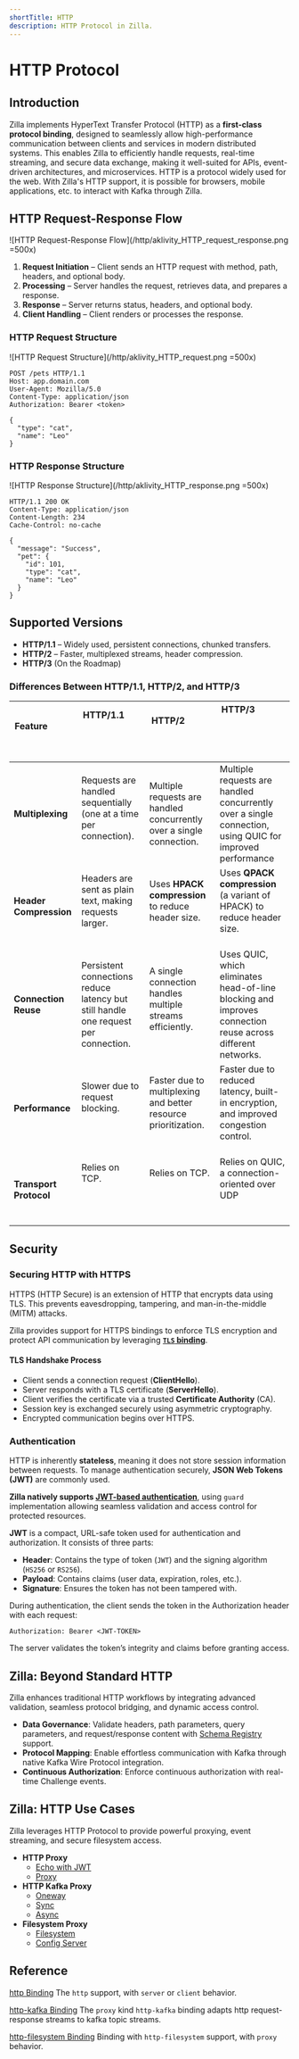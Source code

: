 ```yaml
---
shortTitle: HTTP
description: HTTP Protocol in Zilla.
---
```


# HTTP Protocol

## Introduction

Zilla implements HyperText Transfer Protocol (HTTP) as a **first-class protocol binding**, designed to seamlessly allow high-performance communication between clients and services in modern distributed systems. This enables Zilla to efficiently handle requests, real-time streaming, and secure data exchange, making it well-suited for APIs, event-driven architectures, and microservices. HTTP is a protocol widely used for the web. With Zilla's HTTP support, it is possible for browsers, mobile applications, etc. to interact with Kafka through Zilla.

## HTTP Request-Response Flow

![HTTP Request-Response Flow](/http/aklivity_HTTP_request_response.png =500x)

1. **Request Initiation** – Client sends an HTTP request with method, path, headers, and optional body.
2. **Processing** – Server handles the request, retrieves data, and prepares a response.
3. **Response** – Server returns status, headers, and optional body.
4. **Client Handling** – Client renders or processes the response.

### HTTP Request Structure

![HTTP Request Structure](/http/aklivity_HTTP_request.png =500x)

```http
POST /pets HTTP/1.1
Host: app.domain.com
User-Agent: Mozilla/5.0
Content-Type: application/json
Authorization: Bearer <token>

{
  "type": "cat",
  "name": "Leo"
}
```

### HTTP Response Structure

![HTTP Response Structure](/http/aklivity_HTTP_response.png =500x)

```http
HTTP/1.1 200 OK
Content-Type: application/json
Content-Length: 234
Cache-Control: no-cache

{
  "message": "Success",
  "pet": {
    "id": 101,
    "type": "cat",
    "name": "Leo"
  }
}
```

## Supported Versions

- **HTTP/1.1** – Widely used, persistent connections, chunked transfers.
- **HTTP/2** – Faster, multiplexed streams, header compression.
- **HTTP/3** (On the Roadmap)

### Differences Between HTTP/1.1, HTTP/2, and HTTP/3

| Feature                 | HTTP/1.1                                                                            | HTTP/2                                                                | HTTP/3                                                                                                       |
| ----------------------- | ----------------------------------------------------------------------------------- | --------------------------------------------------------------------- | ------------------------------------------------------------------------------------------------------------ |
| **Multiplexing**        | Requests are handled sequentially (one at a time per connection).                   | Multiple requests are handled concurrently over a single connection.  | Multiple requests are handled concurrently over a single connection, using QUIC for improved performance     |
| **Header Compression**  | Headers are sent as plain text, making requests larger.                             | Uses **HPACK compression** to reduce header size.                     | Uses **QPACK compression** (a variant of HPACK) to reduce header size.                                       |
| **Connection Reuse**    | Persistent connections reduce latency but still handle one request per connection.  | A single connection handles multiple streams efficiently.             | Uses QUIC, which eliminates head-of-line blocking and improves connection reuse across different networks.   |
| **Performance**         | Slower due to request blocking.                                                     | Faster due to multiplexing and better resource prioritization.        | Faster due to reduced latency, built-in encryption, and improved congestion control.                         |
| **Transport Protocol**  | Relies on TCP.                                                                      | Relies on TCP.                                                        | Relies on QUIC, a connection-oriented over UDP                                                               |

## Security

### Securing HTTP with HTTPS

HTTPS (HTTP Secure) is an extension of HTTP that encrypts data using TLS. This prevents eavesdropping, tampering, and man-in-the-middle (MITM) attacks.

Zilla provides support for HTTPS bindings to enforce TLS encryption and protect API communication by leveraging [**`TLS` binding**](../../reference/config/bindings/tls/README.md).

#### TLS Handshake Process

- Client sends a connection request (**ClientHello**).
- Server responds with a TLS certificate (**ServerHello**).
- Client verifies the certificate via a trusted **Certificate Authority** (CA).
- Session key is exchanged securely using asymmetric cryptography.
- Encrypted communication begins over HTTPS.

### Authentication

HTTP is inherently **stateless**, meaning it does not store session information between requests. To manage authentication securely, **JSON Web Tokens (JWT)** are commonly used.

**Zilla natively supports [JWT-based authentication](../../reference/config/guards/jwt.md)**, using `guard` implementation allowing seamless validation and access control for protected resources.

**JWT** is a compact, URL-safe token used for authentication and authorization. It consists of three parts:

- **Header**: Contains the type of token (`JWT`) and the signing algorithm (`HS256` or `RS256`).
- **Payload**: Contains claims (user data, expiration, roles, etc.).
- **Signature**: Ensures the token has not been tampered with.

During authentication, the client sends the token in the Authorization header with each request:

```http
Authorization: Bearer <JWT-TOKEN>
```

The server validates the token’s integrity and claims before granting access.

## Zilla: Beyond Standard HTTP

Zilla enhances traditional HTTP workflows by integrating advanced validation, seamless protocol bridging, and dynamic access control.

- **Data Governance**: Validate headers, path parameters, query parameters, and request/response content with [Schema Registry](../../reference/config/catalogs/apicurio-registry.md) support.
- **Protocol Mapping**: Enable effortless communication with Kafka through native Kafka Wire Protocol integration.
- **Continuous Authorization**: Enforce continuous authorization with real-time Challenge events.

## Zilla: HTTP Use Cases

Zilla leverages HTTP Protocol to provide powerful proxying, event streaming, and secure filesystem access.

- **HTTP Proxy**
  - [Echo with JWT](https://github.com/aklivity/zilla-examples/tree/main/http.echo.jwt)
  - [Proxy](https://github.com/aklivity/zilla-examples/tree/main/http.proxy)
- **HTTP Kafka Proxy**
  - [Oneway](https://github.com/aklivity/zilla-examples/tree/main/http.kafka.oneway)
  - [Sync](https://github.com/aklivity/zilla-examples/tree/main/http.kafka.sync)
  - [Async](https://github.com/aklivity/zilla-examples/tree/main/http.kafka.async)
- **Filesystem Proxy**
  - [Filesystem](https://github.com/aklivity/zilla-examples/tree/main/http.filesystem)
  - [Config Server](https://github.com/aklivity/zilla-examples/tree/main/http.filesystem.config.server)

## Reference

[http Binding](../../reference/config/bindings/http/README.md) The `http` support, with `server` or `client` behavior.

[http-kafka Binding](../../reference/config/bindings/http-kafka/README.md) The `proxy` kind `http-kafka` binding adapts http request-response streams to kafka topic streams.

[http-filesystem Binding](../../reference/config/bindings/http-filesystem/README.md) Binding with `http-filesystem` support, with `proxy` behavior.
